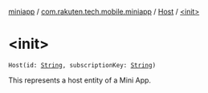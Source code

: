 [miniapp](../../index.md) / [com.rakuten.tech.mobile.miniapp](../index.md) / [Host](index.md) / [&lt;init&gt;](./-init-.md)

# &lt;init&gt;

`Host(id: `[`String`](https://kotlinlang.org/api/latest/jvm/stdlib/kotlin/-string/index.html)`, subscriptionKey: `[`String`](https://kotlinlang.org/api/latest/jvm/stdlib/kotlin/-string/index.html)`)`

This represents a host entity of a Mini App.

